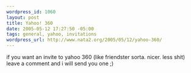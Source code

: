 ```yaml
--- 
wordpress_id: 1060
layout: post
title: Yahoo! 360
date: 2005-05-12 17:27:50 -05:00
tags: general, yahoo, invitations
wordpress_url: http://www.nata2.org/2005/05/12/yahoo-360/
---
```

if you want an invite to yahoo 360 (like friendster sorta. nicer. less shit) leave a comment and i will send you one ;)
